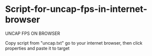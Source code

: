 # Script-for-uncap-fps-in-internet-browser
UNCAP FPS ON BROWSER

Copy script from "uncap.txt" go to your internet browser, then click properties and paste it to target
